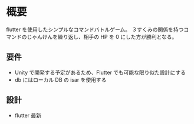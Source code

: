 # 概要

flutter を使用したシンプルなコマンドバトルゲーム。
３すくみの関係を持つコマンドのじゃんけんを繰り返し、相手の HP を 0 にした方が勝利となる。

## 要件

- Unity で開発する予定があるため、Flutter でも可能な限り似た設計にする
- db にはローカル DB の isar を使用する

## 設計

- flutter 最新
